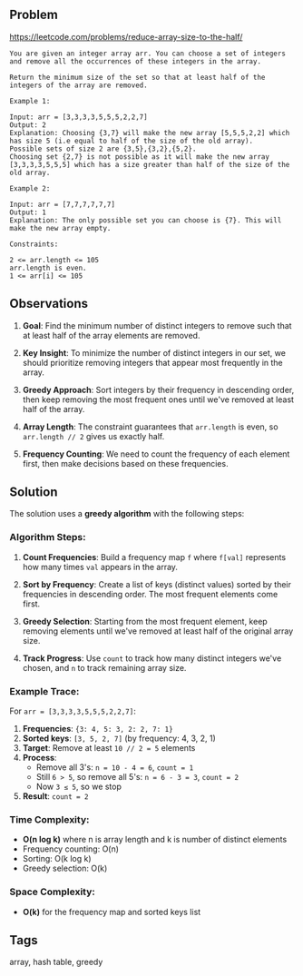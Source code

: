 ## Problem

https://leetcode.com/problems/reduce-array-size-to-the-half/

```
You are given an integer array arr. You can choose a set of integers and remove all the occurrences of these integers in the array.

Return the minimum size of the set so that at least half of the integers of the array are removed.

Example 1:

Input: arr = [3,3,3,3,5,5,5,2,2,7]
Output: 2
Explanation: Choosing {3,7} will make the new array [5,5,5,2,2] which has size 5 (i.e equal to half of the size of the old array).
Possible sets of size 2 are {3,5},{3,2},{5,2}.
Choosing set {2,7} is not possible as it will make the new array [3,3,3,3,5,5,5] which has a size greater than half of the size of the old array.

Example 2:

Input: arr = [7,7,7,7,7,7]
Output: 1
Explanation: The only possible set you can choose is {7}. This will make the new array empty.

Constraints:

2 <= arr.length <= 105
arr.length is even.
1 <= arr[i] <= 105
```

## Observations

1. **Goal**: Find the minimum number of distinct integers to remove such that at least half of the array elements are removed.

2. **Key Insight**: To minimize the number of distinct integers in our set, we should prioritize removing integers that appear most frequently in the array.

3. **Greedy Approach**: Sort integers by their frequency in descending order, then keep removing the most frequent ones until we've removed at least half of the array.

4. **Array Length**: The constraint guarantees that `arr.length` is even, so `arr.length // 2` gives us exactly half.

5. **Frequency Counting**: We need to count the frequency of each element first, then make decisions based on these frequencies.

## Solution

The solution uses a **greedy algorithm** with the following steps:

### Algorithm Steps:

1. **Count Frequencies**: Build a frequency map `f` where `f[val]` represents how many times `val` appears in the array.

2. **Sort by Frequency**: Create a list of keys (distinct values) sorted by their frequencies in descending order. The most frequent elements come first.

3. **Greedy Selection**: Starting from the most frequent element, keep removing elements until we've removed at least half of the original array size.

4. **Track Progress**: Use `count` to track how many distinct integers we've chosen, and `n` to track remaining array size.

### Example Trace:

For `arr = [3,3,3,3,5,5,5,2,2,7]`:

1. **Frequencies**: `{3: 4, 5: 3, 2: 2, 7: 1}`
2. **Sorted keys**: `[3, 5, 2, 7]` (by frequency: 4, 3, 2, 1)
3. **Target**: Remove at least `10 // 2 = 5` elements
4. **Process**:
   - Remove all 3's: `n = 10 - 4 = 6`, `count = 1`
   - Still `6 > 5`, so remove all 5's: `n = 6 - 3 = 3`, `count = 2`
   - Now `3 ≤ 5`, so we stop
5. **Result**: `count = 2`

### Time Complexity: 
- **O(n log k)** where n is array length and k is number of distinct elements
- Frequency counting: O(n)
- Sorting: O(k log k) 
- Greedy selection: O(k)

### Space Complexity: 
- **O(k)** for the frequency map and sorted keys list

## Tags

array, hash table, greedy